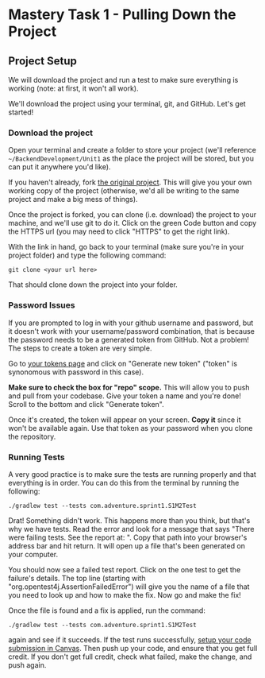 # Mastery Task 1 - Pulling Down the Project

## Project Setup
We will download the project and run a test to make sure everything is working (note: at first, it won't all work). 

We'll download the project using your terminal, git, and GitHub. Let's get started!

### Download the project
Open your terminal and create a folder to store your project (we'll reference `~/BackendDevelopment/Unit1` as the place the project will be stored, but you can put it anywhere you'd like). 

If you haven't already, fork [the original project](https://github.com/LambdaSchool/edb_u1_student_project). This will give you your own working copy of the project (otherwise, we'd all be writing to the same project and make a big mess of things).

Once the project is forked, you can clone (i.e. download) the project to your machine, and we'll use git to do it. Click on the green Code button and copy the HTTPS url (you may need to click "HTTPS" to get the right link).

With the link in hand, go back to your terminal (make sure you're in your project folder) and type the following command:

`git clone <your url here>`

That should clone down the project into your folder.

### Password Issues

If you are prompted to log in with your github username and password, but it doesn't work with your username/password combination, that is because the password needs to be a generated token from GitHub. Not a problem! The steps to create a token are very simple.

Go to [your tokens page](https://github.com/settings/tokens) and click on "Generate new token" ("token" is synonomous with password in this case).

**Make sure to check the box for "repo" scope.** This will allow you to push and pull from your codebase. Give your token a name and you're done! Scroll to the bottom and click "Generate token". 

Once it's created, the token will appear on your screen. **Copy it** since it won't be available again. Use that token as your password when you clone the repository.

### Running Tests
A very good practice is to make sure the tests are running properly and that everything is in order. You can do this from the terminal by running the following:

`./gradlew test --tests com.adventure.sprint1.S1M2Test`

Drat! Something didn't work. This happens more than you think, but that's why we have tests. Read the error and look for a message that says "There were failing tests. See the report at: <path to test report>". Copy that path into your browser's address bar and hit return. It will open up a file that's been generated on your computer.

You should now see a failed test report. Click on the one test to get the failure's details. The top line (starting with "org.opentest4j.AssertionFailedError") will give you the name of a file that you need to look up and how to make the fix. Now go and make the fix! 

Once the file is found and a fix is applied, run the command:

`./gradlew test --tests com.adventure.sprint1.S1M2Test` 

again and see if it succeeds. If the test runs successfully, [setup your code submission in Canvas](https://lambdaschool.instructure.com/courses/1356/assignments/47306?module_item_id=607904). Then push up your code, and ensure that you get full credit. If you don't get full credit, check what failed, make the change, and push again.

